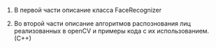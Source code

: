 1) В первой части описание класса FaceRecognizer

2) Во второй части описание алгоритмов распознования лиц реализованных в openCV и примеры кода с их использованием. (С++)
